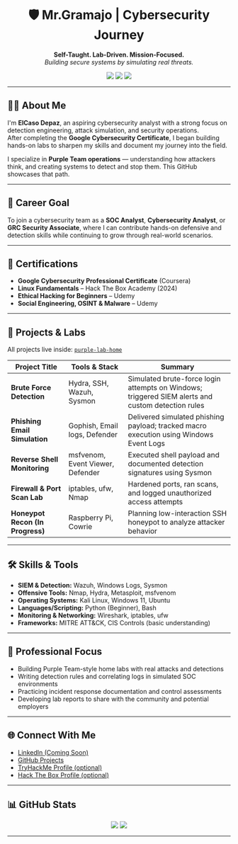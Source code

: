 <h1 align="center">🛡️ Mr.Gramajo | Cybersecurity Journey</h1>
<p align="center">
  <strong>Self-Taught. Lab-Driven. Mission-Focused.</strong><br>
  <em>Building secure systems by simulating real threats.</em>
</p>

<p align="center">
  <img src="https://img.shields.io/badge/Google%20Cybersecurity%20Certified-%2300FF9C?style=for-the-badge&logo=google" />
  <img src="https://img.shields.io/badge/Linux%20Fundamentals%20HTB-%2300FF9C?style=for-the-badge&logo=linux" />
  <img src="https://img.shields.io/badge/SOC%20Analyst%20Ready-%2300FF9C?style=for-the-badge" />
</p>

---

## 👨‍💻 About Me

I'm **ElCaso Depaz**, an aspiring cybersecurity analyst with a strong focus on detection engineering, attack simulation, and security operations.  
After completing the **Google Cybersecurity Certificate**, I began building hands-on labs to sharpen my skills and document my journey into the field.

I specialize in **Purple Team operations** — understanding how attackers think, and creating systems to detect and stop them. This GitHub showcases that path.

---

## 🎯 Career Goal

To join a cybersecurity team as a **SOC Analyst**, **Cybersecurity Analyst**, or **GRC Security Associate**, where I can contribute hands-on defensive and detection skills while continuing to grow through real-world scenarios.

---

## 📜 Certifications

- **Google Cybersecurity Professional Certificate** (Coursera)
- **Linux Fundamentals** – Hack The Box Academy (2024)
- **Ethical Hacking for Beginners** – Udemy
- **Social Engineering, OSINT & Malware** – Udemy

---

## 🧪 Projects & Labs

All projects live inside: [`purple-lab-home`](https://github.com/elcasodepaz/purple-lab-home)

| Project Title | Tools & Stack | Summary |
|---------------|---------------|---------|
| **Brute Force Detection** | Hydra, SSH, Wazuh, Sysmon | Simulated brute-force login attempts on Windows; triggered SIEM alerts and custom detection rules |
| **Phishing Email Simulation** | Gophish, Email logs, Defender | Delivered simulated phishing payload; tracked macro execution using Windows Event Logs |
| **Reverse Shell Monitoring** | msfvenom, Event Viewer, Defender | Executed shell payload and documented detection signatures using Sysmon |
| **Firewall & Port Scan Lab** | iptables, ufw, Nmap | Hardened ports, ran scans, and logged unauthorized access attempts |
| **Honeypot Recon (In Progress)** | Raspberry Pi, Cowrie | Planning low-interaction SSH honeypot to analyze attacker behavior |

---

## 🛠️ Skills & Tools

- **SIEM & Detection:** Wazuh, Windows Logs, Sysmon  
- **Offensive Tools:** Nmap, Hydra, Metasploit, msfvenom  
- **Operating Systems:** Kali Linux, Windows 11, Ubuntu  
- **Languages/Scripting:** Python (Beginner), Bash  
- **Monitoring & Networking:** Wireshark, iptables, ufw  
- **Frameworks:** MITRE ATT&CK, CIS Controls (basic understanding)

---

## 💼 Professional Focus

- Building Purple Team-style home labs with real attacks and detections  
- Writing detection rules and correlating logs in simulated SOC environments  
- Practicing incident response documentation and control assessments  
- Developing lab reports to share with the community and potential employers

---

## 🌐 Connect With Me

- [LinkedIn (Coming Soon)](https://linkedin.com/in/yourhandle)  
- [GitHub Projects](https://github.com/elcasodepaz)  
- [TryHackMe Profile (optional)](https://tryhackme.com)  
- [Hack The Box Profile (optional)](https://hackthebox.com)

---

## 📊 GitHub Stats

<p align="center">
  <img src="https://github-readme-stats.vercel.app/api?username=elcasodepaz&show_icons=true&count_private=true&title_color=00ff9c&text_color=00ff9c&icon_color=00ff9c&bg_color=000000&hide_border=true" />
  <img src="https://github-readme-streak-stats.herokuapp.com/?user=elcasodepaz&stroke=00ff9c&background=000000&ring=00ff9c&fire=00ff9c&currStreakNum=00ff9c&currStreakLabel=00ff9c&sideNums=00ff9c&sideLabels=00ff9c&dates=00ff9c&hide_border=true" />
</p>

---


